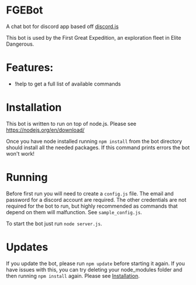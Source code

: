 # FGEBot

A chat bot for discord app based off <a href="https://github.com/hydrabolt/discord.js/">discord.js</a>

This bot is used by the First Great Expedition, an exploration fleet in Elite Dangerous.

# Features:
- !help to get a full list of available commands

# Installation

This bot is written to run on top of node.js. Please see https://nodejs.org/en/download/

Once you have node installed running `npm install` from the bot directory should install all the needed packages. If this command prints errors the bot won't work!

# Running
Before first run you will need to create a `config.js` file. The email and password for a discord account are required. The other credentials are not required for the bot to run, but highly recommended as commands that depend on them will malfunction. See `sample_config.js`.

To start the bot just run
`node server.js`.

# Updates
If you update the bot, please run `npm update` before starting it again. If you have
issues with this, you can try deleting your node_modules folder and then running
`npm install` again. Please see [Installation](#Installation).
